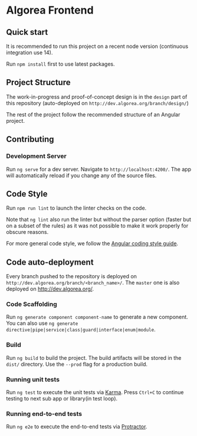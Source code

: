 # Algorea Frontend

## Quick start

It is recommended to run this project on a recent node version (continuous integration use 14).

Run `npm install` first to use latest packages.

## Project Structure

The work-in-progress and proof-of-concept design is in the `design` part of this repository (auto-deployed on `http://dev.algorea.org/branch/design/`)

The rest of the project follow the recommended structure of an Angular project.

## Contributing

### Development Server

Run `ng serve` for a dev server. Navigate to `http://localhost:4200/`. The app will automatically reload if you change any of the source files.

## Code Style

Run `npm run lint` to launch the linter checks on the code.

Note that `ng lint` also run the linter but without the parser option (faster but on a subset of the rules) as it was not possible to
make it work properly for obscure reasons.

For more general code style, we follow the [Angular coding style guide](https://angular.io/guide/styleguide).

## Code auto-deployment

Every branch pushed to the repository is deployed on `http://dev.algorea.org/branch/<branch_name>/`. The `master` one is also deployed on http://dev.algorea.org/.

### Code Scaffolding

Run `ng generate component component-name` to generate a new component. You can also use `ng generate directive|pipe|service|class|guard|interface|enum|module`.

### Build

Run `ng build` to build the project. The build artifacts will be stored in the `dist/` directory. Use the `--prod` flag for a production build.

### Running unit tests

Run `ng test` to execute the unit tests via [Karma](https://karma-runner.github.io). Press `Ctrl+C` to continue testing to next sub app or library(in test loop).

### Running end-to-end tests

Run `ng e2e` to execute the end-to-end tests via [Protractor](http://www.protractortest.org/).
